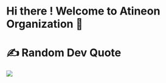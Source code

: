 # Hi there ! Welcome to Atineon Organization 👋

# ✍️ Random Dev Quote
![](https://quotes-github-readme.vercel.app/api?type=horizontal&theme=radical)
